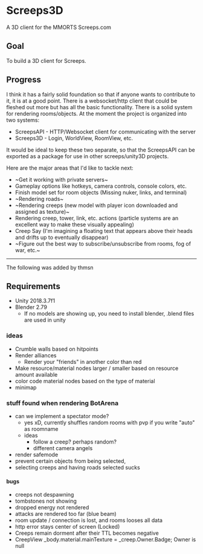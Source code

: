 # Screeps3D
A 3D client for the MMORTS Screeps.com

## Goal 
To build a 3D client for Screeps.

## Progress
I think it has a fairly solid foundation so that if anyone wants to contribute to it, it is at a good point. There is a websocket/http client that could be fleshed out more but has all the basic functionality. There is a solid system for rendering rooms/objects. At the moment the project is organized into two systems:

* ScreepsAPI - HTTP/Websocket client for communicating with the server
* Screeps3D - Login, WorldView, RoomView, etc.

It would be ideal to keep these two separate, so that the ScreepsAPI can be exported as a package for use in other screeps/unity3D projects. 

Here are the major areas that I'd like to tackle next: 
* ~Get it working with private servers~
* Gameplay options like hotkeys, camera controls, console colors, etc.
* Finish model set for room objects (Missing nuker, links, and terminal)
* ~Rendering roads~
* ~Rendering creeps (new model with player icon downloaded and assigned as texture)~
* Rendering creep, tower, link, etc. actions (particle systems are an excellent way to make these visually appealing)
* Creep Say (I'm imagining a floating text that appears above their heads and drifts up to eventually disappear)
* ~Figure out the best way to subscribe/unsubscribe from rooms, fog of war, etc.~
  
---
The following was added by thmsn

## Requirements
* Unity 2018.3.7f1
* Blender 2.79
  * If no models are showing up, you need to install blender, .blend files are used in unity



### ideas
* Crumble walls based on hitpoints
* Render alliances
  * Render your "friends" in another color than red
* Make resource/material nodes larger / smaller based on resource amount available
* color code material nodes based on the type of material
* minimap

### stuff found when rendering BotArena
 * can we implement a spectator mode?
   * yes xD, currently shuffles random rooms with pvp if you write "auto" as roomname
   * ideas
     * follow a creep? perhaps random?
     * different camera angels
 * render safemode
 * prevent certain objects from being selected, 
 * selecting creeps and having roads selected sucks
 
 #### bugs
* creeps not despawning
* tombstones not showing
* dropped energy not rendered
* attacks are rendered too far (blue beam)
* room update / connection is lost, and rooms looses all data
* http error stays center of screen (Locked)
* Creeps remain dorment after their TTL becomes negative
* CreepView _body.material.mainTexture = _creep.Owner.Badge; Owner is null



